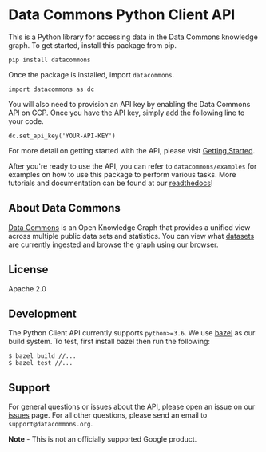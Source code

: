 # Data Commons Python Client API

This is a Python library for accessing data in the Data Commons knowledge graph.
To get started, install this package from pip.

    pip install datacommons

Once the package is installed, import `datacommons`.

    import datacommons as dc

You will also need to provision an API key by enabling the Data Commons API on
GCP. Once you have the API key, simply add the following line to your code.

    dc.set_api_key('YOUR-API-KEY')

For more detail on getting started with the API, please visit
[Getting Started](https://datacommons.readthedocs.io/en/latest/started.html).

After you're ready to use the API, you can refer to `datacommons/examples` for
examples on how to use this package to perform various tasks. More tutorials and
documentation can be found at our
[readthedocs](https://datacommons.readthedocs.io/en/latest/)!

## About Data Commons

[Data Commons](https://datacommons.org/) is an Open Knowledge Graph that
provides a unified view across multiple public data sets and statistics. You can
view what [datasets](https://datacommons.org/datasets) are currently ingested
and browse the graph using our [browser](https://browser.datacommons.org/).

## License

Apache 2.0

## Development

The Python Client API currently supports `python>=3.6`. We use
[bazel](https://bazel.build/) as our build system. To test, first install
bazel then run the following:

```
$ bazel build //...
$ bazel test //...
```

## Support

For general questions or issues about the API, please open an issue on our
[issues](https://github.com/google/datacommons/issues) page. For all other
questions, please send an email to `support@datacommons.org`.

**Note** - This is not an officially supported Google product.
